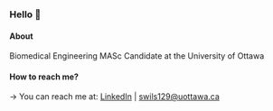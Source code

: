 ### Hello 👋

#### About

Biomedical Engineering MASc Candidate at the University of Ottawa

#### How to reach me?
→ You can reach me at: [LinkedIn](https://www.linkedin.com/in/stevenwilsongt/) | swils129@uottawa.ca

